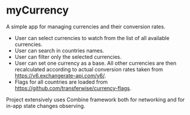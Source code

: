 # myCurrency

A simple app for managing currencies and their conversion rates. 

- User can select currencies to watch from the list of all available currencies. 
- User can search in countries names.
- User can filter only the selected currencies.
- User can set one currency as a base. All other currencies are then recalculated according to actual conversion rates taken from https://v6.exchangerate-api.com/v6/.
- Flags for all countries are loaded from https://github.com/transferwise/currency-flags.

Project extensively uses Combine framework both for networking and for in-app state changes observing. 

